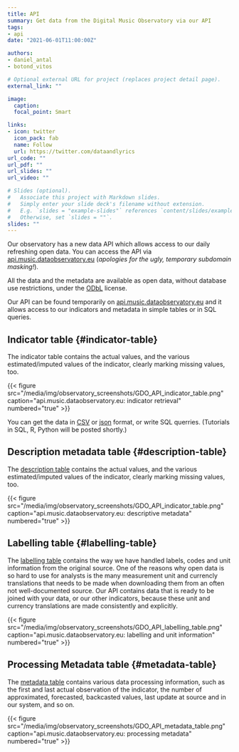 ```yaml
---
title: API
summary: Get data from the Digital Music Observatory via our API
tags:
- api
date: "2021-06-01T11:00:00Z"

authors:
- daniel_antal
- botond_vitos

# Optional external URL for project (replaces project detail page).
external_link: ""

image:
  caption: 
  focal_point: Smart

links:
- icon: twitter
  icon_pack: fab
  name: Follow
  url: https://twitter.com/dataandlyrics
url_code: ""
url_pdf: ""
url_slides: ""
url_video: ""

# Slides (optional).
#   Associate this project with Markdown slides.
#   Simply enter your slide deck's filename without extension.
#   E.g. `slides = "example-slides"` references `content/slides/example-slides.md`.
#   Otherwise, set `slides = ""`.
slides: ""
---
```


Our observatory has a new data API which allows access to our daily refreshing open data. You can access the API via [api.music.dataobservatory.eu](http://api.music.dataobservatory.eu/) (*apologies for the ugly, temporary subdomain masking!*).

All the data and the metadata are available as open data, without database use restrictions, under the [ODbL](https://opendatacommons.org/licenses/odbl/) license.


Our API can be found temporarily on [api.music.dataobservatory.eu](http://api.music.dataobservatory.eu) and it allows access to our indicators and metadata in simple tables or in SQL queries.

## Indicator table {#indicator-table}

The indicator table contains the actual values, and the various estimated/imputed values of the indicator, clearly marking missing values, too.

{{< figure src="/media/img/observatory_screenshots/GDO_API_indicator_table.png" caption="api.music.dataobservatory.eu: indicator retrieval" numbered="true" >}}

You can get the data in [CSV](http://api.music.dataobservatory.eu/database/indicator.csv?_size=max) or [json](http://api.music.dataobservatory.eu/database/indicator.json) format, or write SQL querries. (Tutorials in SQL, R, Python will be posted shortly.)

## Description metadata table {#description-table}

The [description table](http://api.music.dataobservatory.eu/database/description) contains the actual values, and the various estimated/imputed values of the indicator, clearly marking missing values, too. 

{{< figure src="/media/img/observatory_screenshots/GDO_API_indicator_table.png" caption="api.music.dataobservatory.eu: descriptive metadata" numbered="true" >}}

## Labelling table {#labelling-table}

The [labelling table](http://api.music.dataobservatory.eu/database/labelling) contains the way we have handled labels, codes and unit information from the original source. One of the reasons why open data is so hard to use for analysts is the many measurement unit and currencly translations that needs to be made when downloading them from an often not well-documented source. Our API contains data that is ready to be joined with your data, or our other indicators, because these unit and currency translations are made consistently and explicitly.

{{< figure src="/media/img/observatory_screenshots/GDO_API_labelling_table.png" caption="api.music.dataobservatory.eu: labelling and unit information" numbered="true" >}}

## Processing Metadata table {#metadata-table}

The [metadata table](http://api.music.dataobservatory.eu/database/metadata) contains various data processing information, such as the first and last actual observation of the indicator, the number of approximated, forecasted, backcasted values, last update at source and in our system, and so on. 

{{< figure src="/media/img/observatory_screenshots/GDO_API_metadata_table.png" caption="api.music.dataobservatory.eu: processing metadata" numbered="true" >}}
